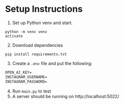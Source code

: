 # Setup Instructions

1. Set up Python venv and start.
```shell
python -m venv venv
activate
```
2. Download dependencies
```shell
pip install requirements.txt
```
3. Create a `.env` file and put the following:
```txt
OPEN_AI_KEY=
INSTAGRAM_USERNAME=
INSTAGRAM_PASSWORD=
```
4. Run `main.py` to test
5. A server should be running on http://localhost:5022/



